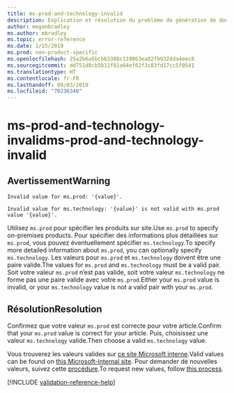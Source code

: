 ```yaml
---
title: ms-prod-and-technology-invalid
description: Explication et résolution du problème de génération de documents ms-prod-and-technology-invalid
author: meganbradley
ms.author: mbradley
ms.topic: error-reference
ms.date: 1/15/2019
ms.prod: non-product-specific
ms.openlocfilehash: 25a2b6a5bcb63388c119863ea82fb932dda4eec8
ms.sourcegitcommit: dd751d0cb5b11f81a64ef62f3c83fd17cc5f0541
ms.translationtype: HT
ms.contentlocale: fr-FR
ms.lasthandoff: 09/03/2019
ms.locfileid: "70236340"
---
```

# <a name="ms-prod-and-technology-invalid"></a><span data-ttu-id="88578-103">ms-prod-and-technology-invalid</span><span class="sxs-lookup"><span data-stu-id="88578-103">ms-prod-and-technology-invalid</span></span>

## <a name="warning"></a><span data-ttu-id="88578-104">Avertissement</span><span class="sxs-lookup"><span data-stu-id="88578-104">Warning</span></span>

`Invalid value for ms.prod: '{value}'.`

`Invalid value for ms.technology: '{value}' is not valid with ms.prod value '{value}'.`

<span data-ttu-id="88578-105">Utilisez `ms.prod` pour spécifier les produits sur site.</span><span class="sxs-lookup"><span data-stu-id="88578-105">Use `ms.prod` to specify on-premises products.</span></span> <span data-ttu-id="88578-106">Pour spécifier des informations plus détaillées sur `ms.prod`, vous pouvez éventuellement spécifier `ms.technology`.</span><span class="sxs-lookup"><span data-stu-id="88578-106">To specify more detailed information about `ms.prod`, you can optionally specify `ms.technology`.</span></span> <span data-ttu-id="88578-107">Les valeurs pour `ms.prod` et `ms.technology` doivent être une paire valide.</span><span class="sxs-lookup"><span data-stu-id="88578-107">The values for `ms.prod` and `ms.technology` must be a valid pair.</span></span> <span data-ttu-id="88578-108">Soit votre valeur `ms.prod` n’est pas valide, soit votre valeur `ms.technology` ne forme pas une paire valide avec votre `ms.prod`.</span><span class="sxs-lookup"><span data-stu-id="88578-108">Either your `ms.prod` value is invalid, or your `ms.technology` value is not a valid pair with your `ms.prod`.</span></span>

## <a name="resolution"></a><span data-ttu-id="88578-109">Résolution</span><span class="sxs-lookup"><span data-stu-id="88578-109">Resolution</span></span>

<span data-ttu-id="88578-110">Confirmez que votre valeur `ms.prod` est correcte pour votre article.</span><span class="sxs-lookup"><span data-stu-id="88578-110">Confirm that your `ms.prod` value is correct for your article.</span></span> <span data-ttu-id="88578-111">Puis, choisissez une valeur `ms.technology` valide.</span><span class="sxs-lookup"><span data-stu-id="88578-111">Then choose a valid `ms.technology` value.</span></span>

<span data-ttu-id="88578-112">Vous trouverez les valeurs valides sur [ce site Microsoft interne](https://docsmetadatatool.azurewebsites.net/allowlists).</span><span class="sxs-lookup"><span data-stu-id="88578-112">Valid values can be found on [this Microsoft-internal site](https://docsmetadatatool.azurewebsites.net/allowlists).</span></span> <span data-ttu-id="88578-113">Pour demander de nouvelles valeurs, suivez cette [procédure](https://review.docs.microsoft.com/help/contribute/metadata-changes?branch=master).</span><span class="sxs-lookup"><span data-stu-id="88578-113">To request new values, follow [this process](https://review.docs.microsoft.com/help/contribute/metadata-changes?branch=master).</span></span>

<!--make sure to add this file to your includes folder and verify the path-->
[!INCLUDE [validation-reference-help](includes/validation-reference-help.md)]
